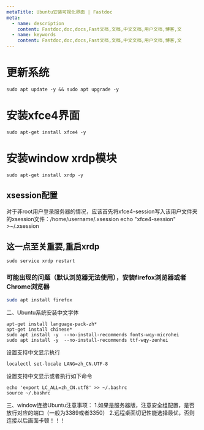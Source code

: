 ```yaml
---
metaTitle: Ubuntu安装可视化界面 | Fastdoc
meta:
  - name: description
    content: Fastdoc,doc,docs,Fast文档,文档,中文文档,用户文档,博客,文
  - name: keywords
    content: Fastdoc,doc,docs,Fast文档,文档,中文文档,用户文档,博客,文
---
```



# 更新系统
```
sudo apt update -y && sudo apt upgrade -y

```


# 安装xfce4界面
```
sudo apt-get install xfce4 -y
```

# 安装window xrdp模块
```
sudo apt-get install xrdp -y
```
## xsession配置
对于非root用户登录服务器的情况，应该首先将xfce4-session写入该用户文件夹的xsession文件：/home/username/.xsession
echo "xfce4-session" >~/.xsession


## 这一点至关重要,重启xrdp
```
sudo service xrdp restart
```

### 可能出现的问题（默认浏览器无法使用），安装firefox浏览器或者Chrome浏览器
``` bash
sudo apt install firefox  
```


二、Ubuntu系统安装中文字体
```
apt-get install language-pack-zh*
apt-get install chinese*
sudo apt install -y  --no-install-recommends fonts-wqy-microhei
sudo apt install -y  --no-install-recommends ttf-wqy-zenhei
```

设置支持中文显示执行
``` 
localectl set-locale LANG=zh_CN.UTF-8 
```
设置支持中文显示或者执行如下命令
```
echo 'export LC_ALL=zh_CN.utf8' >> ~/.bashrc
source ~/.bashrc
```


三、window连接Ubuntu注意事项：
1.如果是服务器版，注意安全组配置，是否放行对应的端口（一般为3389或者3350）
2.远程桌面切记性能选择最优，否则连接以后画面卡顿！！！